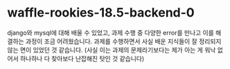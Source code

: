 # waffle-rookies-18.5-backend-0

django와 mysql에 대해 배울 수 있었고, 과제 수행 중 다양한 error를 만나고 이를 해결하는 과정이 조금 어려웠습니다.
과제를 수행하면서 사실 배운 지식들이 잘 정리되지 않는 면이 있었던 것 같습니다. (사실 이는 과제의 문제라기보다는 제가 아는 게 워낙 없어서 하나하나 다 찾아보다 난잡해진 탓인 것 같습니다)
